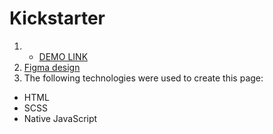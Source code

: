 # Kickstarter
1.  - [DEMO LINK](https://mykolabutylkov.github.io/kickstarter_landing-page/)
2. [Figma design](https://www.figma.com/file/Ujp7bCFuvuJlkn8TSbQPSZ/Kickstarter_FE-students?type=design&node-id=24223-1607&mode=design&t=ZNJL4TfHvl5hVdAF-0)
3. The following technologies were used to create this page:
- HTML
- SCSS
- Native JavaScript
